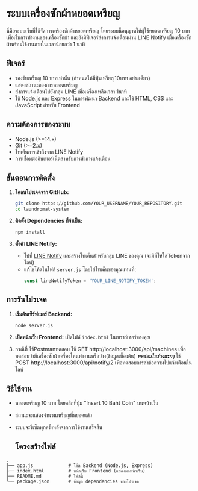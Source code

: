 # ระบบเครื่องซักผ้าหยอดเหรียญ

นี่คือระบบเว็บที่ใช้จัดการเครื่องซักผ้าหยอดเหรียญ โดยระบบนี้อนุญาตให้ผู้ใช้หยอดเหรียญ 10 บาทเพื่อเริ่มการทำงานของเครื่องซักผ้า และยังมีฟีเจอร์ส่งการแจ้งเตือนผ่าน LINE Notify เมื่อเครื่องซักผ้าพร้อมใช้งานภายในเวลาน้อยกว่า 1 นาที

## ฟีเจอร์
- รองรับเหรียญ 10 บาทเท่านั้น (กำหนดให้มีปุ่มเหรียญ10บาท อย่างเดียว)
- แสดงสถานะของการหยอดเหรียญ
- ส่งการแจ้งเตือนไปยังกลุ่ม LINE เมื่อเครื่องเหลือเวลา 1นาที
- ใช้ Node.js และ Express ในการพัฒนา Backend และใช้ HTML, CSS และ JavaScript สำหรับ Frontend

## ความต้องการของระบบ

- Node.js (>=14.x)
- Git (>=2.x)
- โทเค็นการเข้าถึงจาก LINE Notify
- การเชื่อมต่ออินเทอร์เน็ตสำหรับการส่งการแจ้งเตือน

## ขั้นตอนการติดตั้ง

1. **โคลนโปรเจคจาก GitHub:**
    ```bash
    git clone https://github.com/YOUR_USERNAME/YOUR_REPOSITORY.git
    cd laundromat-system
    ```

2. **ติดตั้ง Dependencies ที่จำเป็น:**
    ```bash
    npm install
    ```

3. **ตั้งค่า LINE Notify:**
   - ไปที่ [LINE Notify](https://notify-bot.line.me/en/) และสร้างโทเค็นสำหรับกลุ่ม LINE ของคุณ (จะมีที่ให้ใส่Tokenจากไลน์)
   - แก้ไขโค้ดในไฟล์ `server.js` โดยใส่โทเค็นของคุณแทนที่:
     ```javascript
     const lineNotifyToken = 'YOUR_LINE_NOTIFY_TOKEN';
     ```

## การรันโปรเจค

1. **เริ่มต้นเซิร์ฟเวอร์ Backend:**
    ```bash
    node server.js
    ```

2. **เปิดหน้าเว็บ Frontend:**
   เปิดไฟล์ `index.html` ในเบราว์เซอร์ของคุณ

3. กรณีที่ ใช้Postmanทดสอบ
   ใช้ GET http://localhost:3000/api/machines เพื่อทดสอบว่ามีเครื่องซักผ้าเครื่องไหนทำงานหรือว่าง(ข้อมูลเบื้องต้น) ***ทดสอบในช่วงแรกๆ***
   ใช้ POST http://localhost:3000/api/notify/2 เพื่อทดสอบการส่งข้อความไปแจ้งเตือนในไลน์ 

## วิธีใช้งาน

- หยอดเหรียญ 10 บาท โดยคลิกที่ปุ่ม "Insert 10 Baht Coin" บนหน้าเว็บ
- สถานะจะแสดงจำนวนเหรียญที่หยอดแล้ว
- ระบบจะรีเซ็ตทุกครั้งหลังจากการใช้งานเสร็จสิ้น

  ## โครงสร้างไฟล์

```plaintext
.
├── app.js             # โค้ด Backend (Node.js, Express)
├── index.html         # หน้าเว็บ Frontend (แสดงผลหน้าเว็บ)
├── README.md          # ไฟล์นี้
└── package.json       # ข้อมูล dependencies ของโปรเจค

